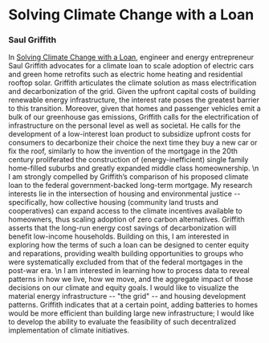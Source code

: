 # Solving Climate Change with a Loan 
### Saul Griffith 
In [Solving Climate Change with a Loan](https://www.saulgriffith.com/blog/solving-climate-change-with-a-loan), engineer and energy entrepreneur Saul Griffith advocates for a climate loan to scale adoption of electric cars and green home retrofits such as electric home heating and residential rooftop solar. Griffith articulates the climate solution as mass electrification and decarbonization of the grid. Given the upfront capital costs of building renewable energy infrastructure, the interest rate poses the greatest barrier to this transition. Moreover, given that homes and passenger vehicles emit a bulk of our greenhouse gas emissions, Griffith calls for the electrification of infrastructure on the personal level as well as societal. He calls for the development of a low-interest loan product to subsidize upfront  costs for consumers to decarbonize their choice the next time they buy a new car or fix the roof, similarly to how the invention of the mortgage in the 20th century proliferated the construction of (energy-inefficient) single family home-filled suburbs and greatly expanded middle class homeownership. 
\n 
I am strongly compelled by Griffith’s comparison of his proposed climate loan to the federal government-backed long-term mortgage. My research interests lie in the intersection of housing and environmental justice -- specifically, how collective housing (community land trusts and cooperatives) can expand access to the climate incentives available to homeowners, thus scaling adoption of zero carbon alternatives. Griffith asserts that the long-run energy cost savings of decarbonization will benefit low-income households. Building on this, I am interested in exploring how the terms of such a loan can be designed to center equity and reparations, providing wealth building opportunities to groups who were systematically excluded from that of the federal mortgages in the post-war era. 
\n 
I am interested in learning how to process data to reveal patterns in how we live, how we move, and the aggregate impact of those decisions on our climate and equity goals. I would like to visualize the material energy infrastructure -- "the grid" -- and housing development patterns. Griffith indicates that at a certain point, adding batteries to homes would be more efficient than building large new infrastructure; I would like to develop the ability to evaluate the feasibility of such decentralized implementation of climate initiatives. 
